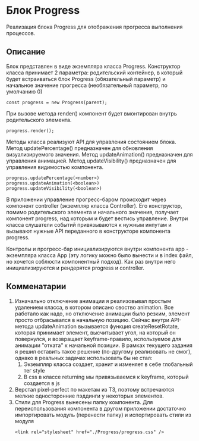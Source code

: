 # Блок Progress

Реализация блока Progress для отображения прогресса выполнения процессов.

## Описание

Блок представлен в виде экземпляра класса Progress. Конструктор класса принимает 2 параметра: родительский контейнер, в который будет встраиваться блок Progress (обязательный параметр) и начальное значение прогресса (необязательный параметр, по умолчанию 0)

    const progress = new Progress(parent);

При вызове метода render() компонент будет вмонтирован внутрь родительского элемента.

    progress.render();

Методы класса реализуют API для управления состоянием блока. Метод updatePercentage() предназначен для обновления визуализируемого значения. Метод updateAnimation() предназначен для управления анимацией. Метод updateVisibility() предназначен для управления видимостью компонента.

    progress.updatePercentage(<number>)
    progress.updateAnimation(<boolean>)
    progress.updateVisibility(<boolean>)

В приложении управление прогресс-баром происходит через компонент controller (экземпляр класса Controller). Его конструктор, помимо родительского элемента и начального значения, получает компонент progress, над которым и будет вестись управление. Внутри класса слушатели событий привязываются к нужным инпутам и вызывают нужные API переданного в конструкторе компонента progress.

Контролы и прогресс-бар инициализируются внутри компонента app - экземпляра класса App (эту логику можно было вынести и в index файл, но хочется соблюсти компонентный подход). Как раз внутри него инициализируются и рендерятся progress и controller.

## Комменатарии

1. Изначально отключение анимации я реализовывал простым удалением класса, в котором описано своство animation. Все работало как надо, но отключение анимации было резким, элемент просто отбрасывался в начальную позицию. Сейчас внутри API-метода updateAnimation вызывается функция createResetRotate, которая принимает элемент, высчитывает угол, на который он повернулся, и возвращает keyframe-правило, используемое для анимации "отката" к начальной позиции. В рамках текущего задания я решил оставить такое решение (по-другому реализовать не смог), однако в реальных задачах использовать бы не стал:
   1. Экземпляр класса создает, хранит и изменяет в себе глобальный тег style
   2. В css в классе returning мы привязываемся к keyframe, который создается в js
2. Верстал pixel-perfect по макетам из ТЗ, поэтому встречаются мелкие односторонние пэддинги у некоторых элементов.
3. Стили для Progress вынесены папку компонента. Для переиспользования компонента в другом приложении достаточно импортировать модуль (перенести папку) и испортировать стили из модуля
   ```
   <link rel="stylesheet" href="./Progress/progress.css" />
   ```
